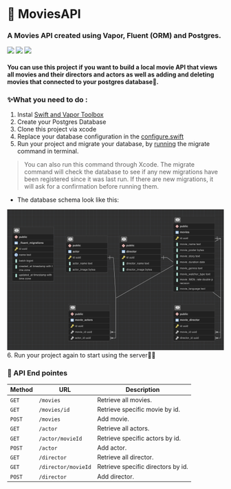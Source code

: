 # 🎥 MoviesAPI
### A Movies API created using Vapor, Fluent (ORM) and Postgres.
<p float="center">
<img src="https://avatars.githubusercontent.com/u/17364220?s=280&v=4" width="150">

  <img src="https://user-images.githubusercontent.com/1342803/59051613-4dca0f00-885b-11e9-8ed7-509eacdf8f1c.png" width="250">
  <img src= "https://upload.wikimedia.org/wikipedia/commons/thumb/2/29/Postgresql_elephant.svg/1985px-Postgresql_elephant.svg.png" width="150" >
  </p>


#### You can use this project if you want to build a local movie API that views all movies and their directors and actors as well as adding and deleting movies that connected to your postgres database🍿.

### ✨What you need to do :
1.  Instal [Swift and Vapor Toolbox](https://docs.vapor.codes/install/macos/) 
2. Create your Postgres Database
3. Clone this project via xcode
4. Replace your database configuration in the [configure.swift](https://docs.vapor.codes/fluent/overview/#postgresql)
5. Run your project and migrate your database, by [running](https://docs.vapor.codes/fluent/overview/#migrate) the migrate command in terminal.
  > You can also run this command through Xcode. The migrate command will check the database to see if any new migrations have been registered since it was last run. If there are new migrations, it will ask for a confirmation before running them.
- The database schema look like this:
<img src="ERD.png" width="700">
6. Run your project again to start using the server👏🏼

### 🎢 API End pointes 

| Method   | URL                                      | Description                              |
| -------- | ---------------------------------------- | ---------------------------------------- |
| `GET`    | `/movies`                             | Retrieve all movies.                      |
| `GET`   | `/movies/id`                             |  Retrieve specific movie by id.                       |
| `POST`    | `/movies`                          | Add movie.                       |
| `GET`  | `/actor`                          | Retrieve all actors.                 |
| `GET`   | `/actor/movieId`                             |  Retrieve specific actors by id.                       |
| `POST`  | `/actor`                          | Add actor.                 |
| `GET`  | `/director`                          | Retrieve all director.                 |
| `GET`   | `/director/movieId`                             |  Retrieve specific directors by id.                       |
| `POST`  | `/director`                          | Add director.                 |

